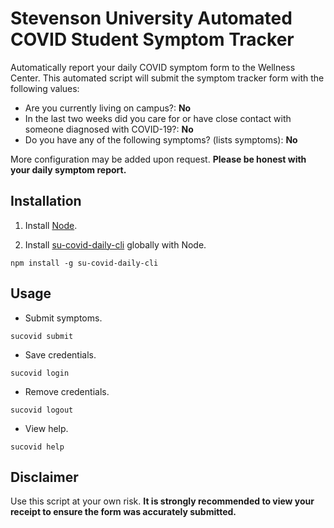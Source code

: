 # Stevenson University Automated COVID Student Symptom Tracker

Automatically report your daily COVID symptom form to the Wellness Center. This automated script will submit the symptom tracker form
with the following values:

- Are you currently living on campus?: **No**
- In the last two weeks did you care for or have close contact with someone diagnosed with COVID-19?: **No**
- Do you have any of the following symptoms? (lists symptoms): **No**

More configuration may be added upon request. **Please be honest with your daily symptom report.**

## Installation

1. Install [Node](https://nodejs.org/en/download/).

2. Install [su-covid-daily-cli](https://www.npmjs.com/package/su-covid-daily-cli) globally with Node.

```
npm install -g su-covid-daily-cli
```

## Usage

- Submit symptoms.

```
sucovid submit
```

- Save credentials.

```
sucovid login
```

- Remove credentials.

```
sucovid logout
```

- View help.

```
sucovid help
```

## Disclaimer

Use this script at your own risk. **It is strongly recommended to view your receipt to ensure the form was accurately submitted.**
